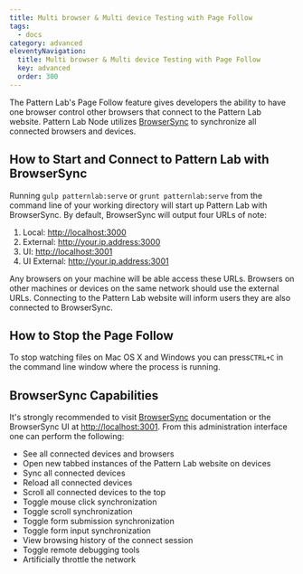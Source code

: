 ```yaml
---
title: Multi browser & Multi device Testing with Page Follow
tags:
  - docs
category: advanced
eleventyNavigation:
  title: Multi browser & Multi device Testing with Page Follow
  key: advanced
  order: 300
---
```


The Pattern Lab's Page Follow feature gives developers the ability to have one browser control other browsers that connect to the Pattern Lab website. Pattern Lab Node utilizes [BrowserSync](https://www.browsersync.io/) to synchronize all connected browsers and devices.

## How to Start and Connect to Pattern Lab with BrowserSync

Running `gulp patternlab:serve` or `grunt patternlab:serve` from the command line of your working directory will start up Pattern Lab with BrowserSync. By default, BrowserSync will output four URLs of note:

1. Local: [http://localhost:3000](http://localhost:3000)
2. External: http://your.ip.address:3000
3. UI: [http://localhost:3001](http://localhost:3001)
4. UI External: http://your.ip.address:3001

Any browsers on your machine will be able access these URLs. Browsers on other machines or devices on the same network should use the external URLs. Connecting to the Pattern Lab website will inform users they are also connected to BrowserSync.

## How to Stop the Page Follow

To stop watching files on Mac OS X and Windows you can press`CTRL+C` in the command line window where the process is running.

## BrowserSync Capabilities

It's strongly recommended to visit [BrowserSync](https://www.browsersync.io/) documentation or the BrowserSync UI at [http://localhost:3001](http://localhost:3001). From this administration interface one can perform the following:

- See all connected devices and browsers
- Open new tabbed instances of the Pattern Lab website on devices
- Sync all connected devices
- Reload all connected devices
- Scroll all connected devices to the top
- Toggle mouse click synchronization
- Toggle scroll synchronization
- Toggle form submission synchronization
- Toggle form input synchronization
- View browsing history of the connect session
- Toggle remote debugging tools
- Artificially throttle the network
